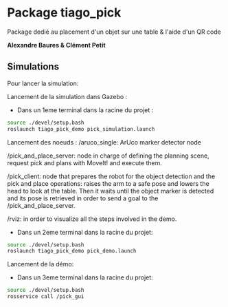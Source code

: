 # Package tiago_pick
Package dedié au placement d'un objet sur une table & l'aide d'un QR code


__Alexandre Baures & Clément Petit__

## Simulations
Pour lancer la simulation:

Lancement de la simulation dans Gazebo :
- Dans un 1eme terminal dans la racine du projet :
```bash
source ./devel/setup.bash
roslaunch tiago_pick_demo pick_simulation.launch
```
Lancement des noeuds :
/aruco_single: ArUco marker detector node

/pick_and_place_server: node in charge of defining the planning scene, request pick and plans with MoveIt! and execute them.

/pick_client: node that prepares the robot for the object detection and the pick and place operations: raises the arm to a safe pose and lowers the head to look at the table. Then it waits until the object marker is detected and its pose is retrieved in order to send a goal to the /pick_and_place_server.

/rviz: in order to visualize all the steps involved in the demo.

- Dans un 2eme terminal dans la racine du projet:
```bash
source ./devel/setup.bash
roslaunch tiago_pick_demo pick_demo.launch
```

Lancement de la démo:
- Dans un 3eme terminal dans la racine du projet:
```bash
source ./devel/setup.bash
rosservice call /pick_gui
```

